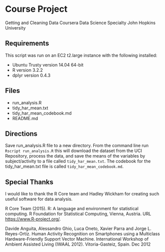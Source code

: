 # Course Project
Getting and Cleaning Data
Coursera Data Science Specialty
John Hopkins University

## Requirements
This script was run on an EC2 t2.large instance with the following installed:

* Ubuntu Trusty version 14.04 64-bit
* R version 3.2.2
* dplyr version 0.4.3

## Files
* run_analysis.R
* tidy_har_mean.txt
* tidy_har_mean_codebook.md
* README.md

## Directions
Save run_analysis.R file to a new directory. From the command line run `Rscript run_analysis.R` this will download the dataset from the UCI Repository, process the data, and save the means of the variables by subject/activity to a file called `tidy_har_mean.txt`.  The codebook for the tidy_har_mean.txt file is called `tidy_har_mean_codebook.md`.

## Special Thanks
I would like to thank the R Core team and Hadley Wickham for creating such useful software for data analysis.

R Core Team (2015). R: A language and environment for statistical computing.
R Foundation for Statistical Computing, Vienna, Austria.
URL https://www.R-project.org/.

Davide Anguita, Alessandro Ghio, Luca Oneto, Xavier Parra and Jorge L. Reyes-Ortiz. Human Activity Recognition on Smartphones using a Multiclass Hardware-Friendly Support Vector Machine. International Workshop of Ambient Assisted Living (IWAAL 2012). Vitoria-Gasteiz, Spain. Dec 2012

[id1]: http://archive.ics.uci.edu/ml/datasets/Human+Activity+Recognition+Using+Smartphones 
[id2]: http://archive.ics.uci.edu/ml/index.html
